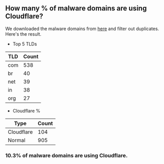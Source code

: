 ## How many % of malware domains are using Cloudflare?


We downloaded the malware domains from [here](https://urlhaus.abuse.ch) and filter out duplicates.
Here's the result.


[//]: # (start replacement)


- Top 5 TLDs

| TLD | Count |
| --- | --- |
| com | 538 |
| br | 40 |
| net | 39 |
| in | 38 |
| org | 27 |


- Cloudflare %

| Type | Count |
| --- | --- |
| Cloudflare | 104 |
| Normal | 905 |


### 10.3% of malware domains are using Cloudflare.